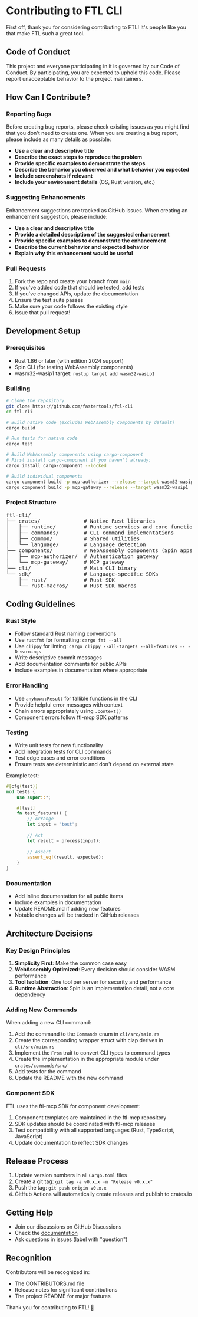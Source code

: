 # Contributing to FTL CLI

First off, thank you for considering contributing to FTL! It's people like you that make FTL such a great tool.

## Code of Conduct

This project and everyone participating in it is governed by our Code of Conduct. By participating, you are expected to uphold this code. Please report unacceptable behavior to the project maintainers.

## How Can I Contribute?

### Reporting Bugs

Before creating bug reports, please check existing issues as you might find that you don't need to create one. When you are creating a bug report, please include as many details as possible:

- **Use a clear and descriptive title**
- **Describe the exact steps to reproduce the problem**
- **Provide specific examples to demonstrate the steps**
- **Describe the behavior you observed and what behavior you expected**
- **Include screenshots if relevant**
- **Include your environment details** (OS, Rust version, etc.)

### Suggesting Enhancements

Enhancement suggestions are tracked as GitHub issues. When creating an enhancement suggestion, please include:

- **Use a clear and descriptive title**
- **Provide a detailed description of the suggested enhancement**
- **Provide specific examples to demonstrate the enhancement**
- **Describe the current behavior and expected behavior**
- **Explain why this enhancement would be useful**

### Pull Requests

1. Fork the repo and create your branch from `main`
2. If you've added code that should be tested, add tests
3. If you've changed APIs, update the documentation
4. Ensure the test suite passes
5. Make sure your code follows the existing style
6. Issue that pull request!

## Development Setup

### Prerequisites

- Rust 1.86 or later (with edition 2024 support)
- Spin CLI (for testing WebAssembly components)
- wasm32-wasip1 target: `rustup target add wasm32-wasip1`

### Building

```bash
# Clone the repository
git clone https://github.com/fastertools/ftl-cli
cd ftl-cli

# Build native code (excludes WebAssembly components by default)
cargo build

# Run tests for native code
cargo test

# Build WebAssembly components using cargo-component
# First install cargo-component if you haven't already:
cargo install cargo-component --locked

# Build individual components
cargo component build -p mcp-authorizer --release --target wasm32-wasip1
cargo component build -p mcp-gateway --release --target wasm32-wasip1
```

### Project Structure

<pre>
ftl-cli/
├── crates/              # Native Rust libraries
│   ├── runtime/         # Runtime services and core functionality
│   ├── commands/        # CLI command implementations
│   ├── common/          # Shared utilities
│   └── language/        # Language detection
├── components/          # WebAssembly components (Spin apps)
│   ├── mcp-authorizer/  # Authentication gateway
│   └── mcp-gateway/     # MCP gateway
├── cli/                 # Main CLI binary
└── sdk/                 # Language-specific SDKs
    ├── rust/            # Rust SDK
    └── rust-macros/     # Rust SDK macros
</pre>

## Coding Guidelines

### Rust Style

- Follow standard Rust naming conventions
- Use `rustfmt` for formatting: `cargo fmt --all`
- Use `clippy` for linting: `cargo clippy --all-targets --all-features -- -D warnings`
- Write descriptive commit messages
- Add documentation comments for public APIs
- Include examples in documentation where appropriate

### Error Handling

- Use `anyhow::Result` for fallible functions in the CLI
- Provide helpful error messages with context
- Chain errors appropriately using `.context()`
- Component errors follow ftl-mcp SDK patterns

### Testing

- Write unit tests for new functionality
- Add integration tests for CLI commands
- Test edge cases and error conditions
- Ensure tests are deterministic and don't depend on external state

Example test:

```rust
#[cfg(test)]
mod tests {
    use super::*;

    #[test]
    fn test_feature() {
        // Arrange
        let input = "test";
        
        // Act
        let result = process(input);
        
        // Assert
        assert_eq!(result, expected);
    }
}
```

### Documentation

- Add inline documentation for all public items
- Include examples in documentation
- Update README.md if adding new features
- Notable changes will be tracked in GitHub releases

## Architecture Decisions

### Key Design Principles

1. **Simplicity First**: Make the common case easy
2. **WebAssembly Optimized**: Every decision should consider WASM performance
3. **Tool Isolation**: One tool per server for security and performance
4. **Runtime Abstraction**: Spin is an implementation detail, not a core dependency

### Adding New Commands

When adding a new CLI command:

1. Add the command to the `Commands` enum in `cli/src/main.rs`
2. Create the corresponding wrapper struct with clap derives in `cli/src/main.rs`
3. Implement the `From` trait to convert CLI types to command types
4. Create the implementation in the appropriate module under `crates/commands/src/`
5. Add tests for the command
6. Update the README with the new command

### Component SDK

FTL uses the ftl-mcp SDK for component development:

1. Component templates are maintained in the ftl-mcp repository
2. SDK updates should be coordinated with ftl-mcp releases
3. Test compatibility with all supported languages (Rust, TypeScript, JavaScript)
4. Update documentation to reflect SDK changes

## Release Process

1. Update version numbers in all `Cargo.toml` files
2. Create a git tag: `git tag -a v0.x.x -m "Release v0.x.x"`
3. Push the tag: `git push origin v0.x.x`
4. GitHub Actions will automatically create releases and publish to crates.io

## Getting Help

- Join our discussions on GitHub Discussions
- Check the [documentation](https://docs.ftl.dev)
- Ask questions in issues (label with "question")

## Recognition

Contributors will be recognized in:
- The CONTRIBUTORS.md file
- Release notes for significant contributions
- The project README for major features

Thank you for contributing to FTL! 🚀